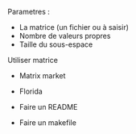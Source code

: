 Parametres :
* La matrice (un fichier ou à saisir)
* Nombre de valeurs propres
* Taille du sous-espace

Utiliser matrice
 - Matrix market
 * Florida

* Faire un README
* Faire un makefile
